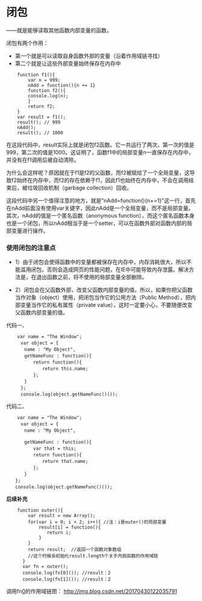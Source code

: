 # 闭包

——就是能够读取其他函数内部变量的函数。

闭包有两个作用： 
* 第一个就是可以读取自身函数外部的变量（沿着作用域链寻找） 
* 第二个就是让这些外部变量始终保存在内存中

```
	function f1(){
		var n = 999;
		nAdd = function(){n += 1}
		function f2(){
		console.log(n);
		}
		return f2;
	}
	var result = f1();
	result(); // 999
	nAdd();
	result(); // 1000
```

在这段代码中，result实际上就是闭包f2函数。它一共运行了两次，第一次的值是999，第二次的值是1000。这证明了，函数f1中的局部变量n一直保存在内存中，并没有在f1调用后被自动清除。

为什么会这样呢？原因就在于f1是f2的父函数，而f2被赋给了一个全局变量，这导致f2始终在内存中，而f2的存在依赖于f1，因此f1也始终在内存中，不会在调用结束后，被垃圾回收机制（garbage collection）回收。

这段代码中另一个值得注意的地方，就是"nAdd=function(){n+=1}"这一行，首先在nAdd前面没有使用var关键字，因此nAdd是一个全局变量，而不是局部变量。其次，nAdd的值是一个匿名函数（anonymous function），而这个匿名函数本身也是一个闭包，所以nAdd相当于是一个setter，可以在函数外部对函数内部的局部变量进行操作。


### 使用闭包的注意点

* 1）由于闭包会使得函数中的变量都被保存在内存中，内存消耗很大，所以不能滥用闭包，否则会造成网页的性能问题，在IE中可能导致内存泄露。解决方法是，在退出函数之前，将不使用的局部变量全部删除。

* 2）闭包会在父函数外部，改变父函数内部变量的值。所以，如果你把父函数当作对象（object）使用，把闭包当作它的公用方法（Public Method），把内部变量当作它的私有属性（private value），这时一定要小心，不要随便改变父函数内部变量的值。


代码一、

```
	var name = "The Window";
　　	var object = {
　　　　name : "My Object",
　　　　getNameFunc : function(){
　　　　　　return function(){
　　　　　　　　return this.name;
　　　　　　};
　　　　}
　　	};
　　	console.log(object.getNameFunc()());
```

代码二、

```
	var name = "The Window";
　　	var object = {
　　　　name : "My Object",

　　　　getNameFunc : function(){
　　　　　　var that = this;
　　　　　　return function(){
　　　　　　　　return that.name;
　　　　　　};
　　　　}
　　};
　　console.log(object.getNameFunc()());
```



**后续补充**

```
	function outer(){
        var result = new Array();
        for(var i = 0; i < 2; i++){	//注：i是outer()的局部变量
            result[i] = function(){
               return i;
            }
        }
        return result;	//返回一个函数对象数组
        //这个时候会初始化result.length个关于内部函数的作用域链
      }
      var fn = outer();
      console.log(fn[0]());	//result：2
      console.log(fn[1]());	//result：2
```

调用fn[0]()的作用域链图：
http://img.blog.csdn.net/20170430122035791


